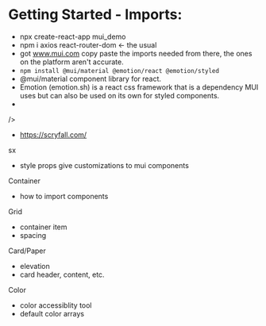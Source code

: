 # Getting Started - Imports: 
- npx create-react-app mui_demo
- npm i axios react-router-dom <- the usual
- got www.mui.com copy paste the imports needed from there, the ones on the platform aren't accurate. 
- `npm install @mui/material @emotion/react @emotion/styled`
- @mui/material component library for react.
- Emotion (emotion.sh) is a react css framework that is a dependency MUI uses but can also be used on its own for styled components.
- <link
  rel="stylesheet"
  href="https://fonts.googleapis.com/css?family=Roboto:300,400,500,700&display=swap"
/>
- https://scryfall.com/

sx 
- style props give customizations to mui components

Container 
- how to import components

Grid
- container item
- spacing

Card/Paper 
- elevation
- card header, content, etc.

Color 
- color accessiblity tool
- default color arrays
